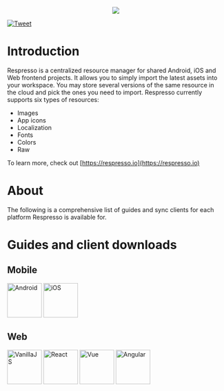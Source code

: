 [<div align="center"><img src="https://github.com/pontehu/respresso-sync-for-clients/blob/master/images/header.png?raw=true" /></div>](https://respresso.io)  

[![Tweet](https://img.shields.io/twitter/url/http/shields.io.svg?style=social)](https://twitter.com/intent/tweet?text=Save%20development%20time%21%20Respresso%20automatically%20transforms%20and%20delivers%20your%20digital%20assets%20into%20your%20projects&url=https://respresso.io&via=respresso_io&hashtags=developer,tool,localization,image,resources,digital-assets,convert,automation)   

# Introduction 

Respresso is a centralized resource manager for shared Android, iOS and Web frontend projects. It allows you to simply import the latest assets into your workspace. You may store several versions of the same resource in the cloud and pick the ones you need to import. Respresso currently supports six types of resources:  
* Images  
* App icons  
* Localization  
* Fonts  
* Colors  
* Raw  

To learn more, check out [https://respresso.io](https://respresso.io)

# About
The following is a comprehensive list of guides and sync clients for each platform Respresso is available for.

# Guides and client downloads
## Mobile

[<img src="https://github.com/pontehu/respresso-sync-for-clients/blob/master/images/android.png?raw=true" height="80" alt="Android" />](https://github.com/pontehu/respresso-client-android)
[<img src="https://github.com/pontehu/respresso-sync-for-clients/blob/master/images/ios.png?raw=true" height="80" alt="iOS" />](https://github.com/pontehu/respresso-client-ios)

## Web
[<img src="https://github.com/pontehu/respresso-sync-for-clients/blob/master/images/vanilla_js.png?raw=true" height="80" alt="VanillaJS" />](https://github.com/pontehu/respresso-vanilla)
[<img src="https://github.com/pontehu/respresso-sync-for-clients/blob/master/images/react.png?raw=true" height="80" alt="React" />](https://github.com/pontehu/respresso-react)
[<img src="https://github.com/pontehu/respresso-sync-for-clients/blob/master/images/vue.png?raw=true" height="80" alt="Vue" />](https://github.com/pontehu/respresso-vue)
[<img src="https://github.com/pontehu/respresso-sync-for-clients/blob/master/images/angular.png?raw=true" height="80" alt="Angular" />](https://github.com/pontehu/respresso-angular)


